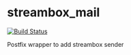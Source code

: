 # streambox_mail

[![Build Status](https://travis-ci.org/TaylorMonacelli/streambox_mail.svg?branch=master)](https://travis-ci.org/TaylorMonacelli/streambox_mail)

Postfix wrapper to add streambox sender
